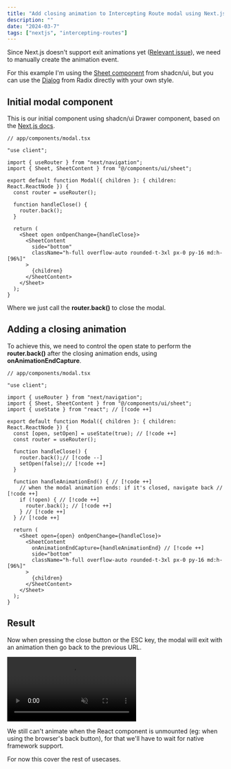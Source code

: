 ```yaml
---
title: "Add closing animation to Intercepting Route modal using Next.js"
description: ""
date: "2024-03-7"
tags: ["nextjs", "intercepting-routes"]
---
```


Since Next.js doesn't support exit animations yet ([Relevant issue](https://github.com/vercel/next.js/issues/49279)), we need to manually create the animation event.

For this example I'm using the [Sheet component](https://ui.shadcn.com/docs/components/sheet) from shadcn/ui, but you can use the [Dialog](https://www.radix-ui.com/primitives/docs/components/dialog#api-reference) from Radix directly with your own style.

## Initial modal component

This is our initial component using shadcn/ui Drawer component, based on the [Next.js docs](https://nextjs.org/docs/app/building-your-application/routing/parallel-routes#modals).

```tsx
// app/components/modal.tsx

"use client";

import { useRouter } from "next/navigation";
import { Sheet, SheetContent } from "@/components/ui/sheet";

export default function Modal({ children }: { children: React.ReactNode }) {
  const router = useRouter();

  function handleClose() {
    router.back();
  }

  return (
    <Sheet open onOpenChange={handleClose}>
      <SheetContent
        side="bottom"
        className="h-full overflow-auto rounded-t-3xl px-0 py-16 md:h-[96%]"
      >
        {children}
      </SheetContent>
    </Sheet>
  );
}
```

Where we just call the **router.back()** to close the modal.

## Adding a closing animation

To achieve this, we need to control the open state to perform the **router.back()** after the closing animation ends, using **onAnimationEndCapture**.

```tsx title=
// app/components/modal.tsx

"use client";

import { useRouter } from "next/navigation";
import { Sheet, SheetContent } from "@/components/ui/sheet";
import { useState } from "react"; // [!code ++]

export default function Modal({ children }: { children: React.ReactNode }) {
  const [open, setOpen] = useState(true); // [!code ++]
  const router = useRouter();

  function handleClose() {
    router.back();// [!code --]
    setOpen(false);// [!code ++]
  }

  function handleAnimationEnd() { // [!code ++]
    // when the modal animation ends: if it's closed, navigate back // [!code ++]
    if (!open) { // [!code ++]
      router.back(); // [!code ++]
    } // [!code ++]
  } // [!code ++]

  return (
    <Sheet open={open} onOpenChange={handleClose}>
      <SheetContent
        onAnimationEndCapture={handleAnimationEnd} // [!code ++]
        side="bottom"
        className="h-full overflow-auto rounded-t-3xl px-0 py-16 md:h-[96%]"
      >
        {children}
      </SheetContent>
    </Sheet>
  );
}
```

## Result

Now when pressing the close button or the ESC key, the modal will exit with an animation then go back to the previous URL.

<video class="w-full rounded-md aspect-[16/10]" autoPlay muted loop controls>
  <source src="/blog/intercepting-modal.webm" type="video/webm" />
  Your browser does not support the video tag.
</video>

We still can't animate when the React component is unmounted (eg: when using the browser's back button), for that we'll have to wait for native framework support.

For now this cover the rest of usecases.
